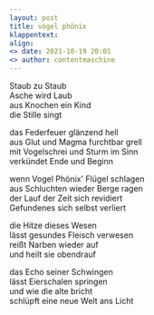 ```yaml
---
layout: post
title: vogel phönix
klappentext:
align:
<> date: 2021-10-19 20:01
<> author: contentmaschine
---
```


Staub zu Staub  
Asche wird Laub  
aus Knochen ein Kind  
die Stille singt  

das Federfeuer glänzend hell  
aus Glut und Magma furchtbar grell  
mit Vogelschrei und Sturm im Sinn  
verkündet Ende und Beginn  

wenn Vogel Phönix' Flügel schlagen  
aus Schluchten wieder Berge ragen  
der Lauf der Zeit sich revidiert  
Gefundenes sich selbst verliert  

die Hitze dieses Wesen  
lässt gesundes Fleisch verwesen  
reißt Narben wieder auf  
und heilt sie obendrauf  

das Echo seiner Schwingen  
lässt Eierschalen springen  
und wie die alte bricht  
schlüpft eine neue Welt ans Licht  

